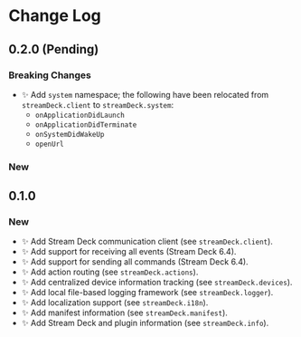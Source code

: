 <!--

## {version}

🚨 Breaking change
✨ Add
🐞 Fix
♻️ Refactor / Enhance / Update

-->

# Change Log

## 0.2.0 (Pending)

### Breaking Changes

-   ✨ Add `system` namespace; the following have been relocated from `streamDeck.client` to `streamDeck.system`:
    -   `onApplicationDidLaunch`
    -   `onApplicationDidTerminate`
    -   `onSystemDidWakeUp`
    -   `openUrl`

### New

## 0.1.0

### New

-   ✨ Add Stream Deck communication client (see `streamDeck.client`).
-   ✨ Add support for receiving all events (Stream Deck 6.4).
-   ✨ Add support for sending all commands (Stream Deck 6.4).
-   ✨ Add action routing (see `streamDeck.actions`).
-   ✨ Add centralized device information tracking (see `streamDeck.devices`).
-   ✨ Add local file-based logging framework (see `streamDeck.logger`).
-   ✨ Add localization support (see `streamDeck.i18n`).
-   ✨ Add manifest information (see `streamDeck.manifest`).
-   ✨ Add Stream Deck and plugin information (see `streamDeck.info`).
